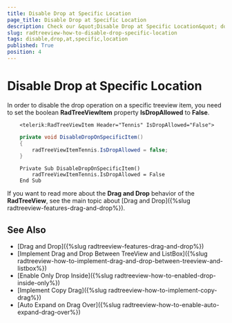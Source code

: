 ```yaml
---
title: Disable Drop at Specific Location
page_title: Disable Drop at Specific Location
description: Check our &quot;Disable Drop at Specific Location&quot; documentation article for the RadTreeView {{ site.framework_name }} control.
slug: radtreeview-how-to-disable-drop-specific-location
tags: disable,drop,at,specific,location
published: True
position: 4
---
```


# Disable Drop at Specific Location

In order to disable the drop operation on a specific treeview item, you need to set the boolean __RadTreeViewItem__ property __IsDropAllowed__ to __False__.



```XAML
	<telerik:RadTreeViewItem Header="Tennis" IsDropAllowed="False">
```



```C#
	private void DisableDropOnSpecificItem()
	{
	    radTreeViewItemTennis.IsDropAllowed = false;
	}
```



```VB.NET
	Private Sub DisableDropOnSpecificItem()
	    radTreeViewItemTennis.IsDropAllowed = False
	End Sub
```

If you want to read more about the __Drag and Drop__ behavior of the __RadTreeView__, see the main topic about [Drag and Drop]({%slug radtreeview-features-drag-and-drop%}).

## See Also

 * [Drag and Drop]({%slug radtreeview-features-drag-and-drop%})
 * [Implement Drag and Drop Between TreeView and ListBox]({%slug radtreeview-how-to-implement-drag-and-drop-between-treeview-and-listbox%})
 * [Enable Only Drop Inside]({%slug radtreeview-how-to-enabled-drop-inside-only%})
 * [Implement Copy Drag]({%slug radtreeview-how-to-implement-copy-drag%})
 * [Auto Expand on Drag Over]({%slug radtreeview-how-to-enable-auto-expand-drag-over%})